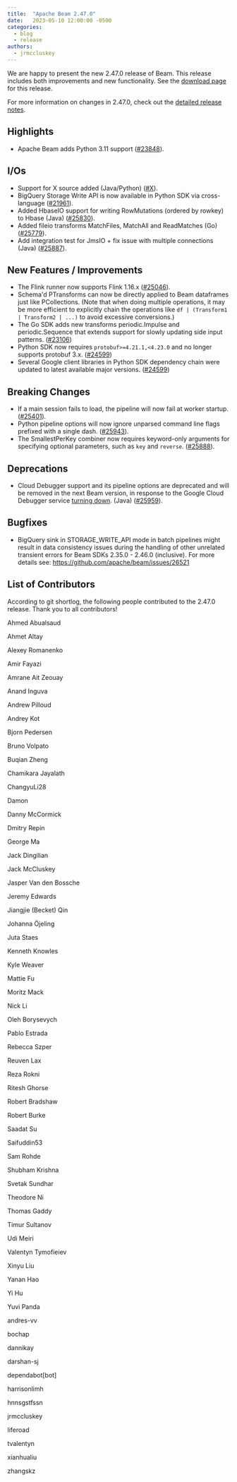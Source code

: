 ```yaml
---
title:  "Apache Beam 2.47.0"
date:   2023-05-10 12:00:00 -0500
categories:
  - blog
  - release
authors:
  - jrmccluskey
---
```

<!--
Licensed under the Apache License, Version 2.0 (the "License");
you may not use this file except in compliance with the License.
You may obtain a copy of the License at
http://www.apache.org/licenses/LICENSE-2.0
Unless required by applicable law or agreed to in writing, software
distributed under the License is distributed on an "AS IS" BASIS,
WITHOUT WARRANTIES OR CONDITIONS OF ANY KIND, either express or implied.
See the License for the specific language governing permissions and
limitations under the License.
-->

We are happy to present the new 2.47.0 release of Beam.
This release includes both improvements and new functionality.
See the [download page](/get-started/downloads/{$DOWNLOAD_ANCHOR}) for this release.

<!--more-->

For more information on changes in 2.47.0, check out the [detailed release notes](https://github.com/apache/beam/milestone/10).

## Highlights

* Apache Beam adds Python 3.11 support ([#23848](https://github.com/apache/beam/issues/23848)).

## I/Os

* Support for X source added (Java/Python) ([#X](https://github.com/apache/beam/issues/X)).
* BigQuery Storage Write API is now available in Python SDK via cross-language ([#21961](https://github.com/apache/beam/issues/21961)).
* Added HbaseIO support for writing RowMutations (ordered by rowkey) to Hbase (Java) ([#25830](https://github.com/apache/beam/issues/25830)).
* Added fileio transforms MatchFiles, MatchAll and ReadMatches (Go) ([#25779](https://github.com/apache/beam/issues/25779)).
* Add integration test for JmsIO + fix issue with multiple connections (Java) ([#25887](https://github.com/apache/beam/issues/25887)).

## New Features / Improvements

* The Flink runner now supports Flink 1.16.x ([#25046](https://github.com/apache/beam/issues/25046)).
* Schema'd PTransforms can now be directly applied to Beam dataframes just like PCollections.
  (Note that when doing multiple operations, it may be more efficient to explicitly chain the operations
  like `df | (Transform1 | Transform2 | ...)` to avoid excessive conversions.)
* The Go SDK adds new transforms periodic.Impulse and periodic.Sequence that extends support
  for slowly updating side input patterns. ([#23106](https://github.com/apache/beam/issues/23106))
* Python SDK now requires `protobuf>=4.21.1,<4.23.0` and no longer supports protobuf 3.x. ([#24599](https://github.com/apache/beam/pull/24599))
* Several Google client libraries in Python SDK dependency chain were updated to latest available major versions. ([#24599](https://github.com/apache/beam/pull/24599))

## Breaking Changes

* If a main session fails to load, the pipeline will now fail at worker startup. ([#25401](https://github.com/apache/beam/issues/25401)).
* Python pipeline options will now ignore unparsed command line flags prefixed with a single dash. ([#25943](https://github.com/apache/beam/issues/25943)).
* The SmallestPerKey combiner now requires keyword-only arguments for specifying optional parameters, such as `key` and `reverse`. ([#25888](https://github.com/apache/beam/issues/25888)).

## Deprecations

* Cloud Debugger support and its pipeline options are deprecated and will be removed in the next Beam version,
  in response to the Google Cloud Debugger service [turning down](https://cloud.google.com/debugger/docs/deprecations).
  (Java) ([#25959](https://github.com/apache/beam/issues/25959)).

## Bugfixes

* BigQuery sink in STORAGE_WRITE_API mode in batch pipelines might result in data consistency issues during the handling of other unrelated transient errors for Beam SDKs 2.35.0 - 2.46.0 (inclusive). For more details see: https://github.com/apache/beam/issues/26521

## List of Contributors

According to git shortlog, the following people contributed to the 2.47.0 release. Thank you to all contributors!

Ahmed Abualsaud

Ahmet Altay

Alexey Romanenko

Amir Fayazi

Amrane Ait Zeouay

Anand Inguva

Andrew Pilloud

Andrey Kot

Bjorn Pedersen

Bruno Volpato

Buqian Zheng

Chamikara Jayalath

ChangyuLi28

Damon

Danny McCormick

Dmitry Repin

George Ma

Jack Dingilian

Jack McCluskey

Jasper Van den Bossche

Jeremy Edwards

Jiangjie (Becket) Qin

Johanna Öjeling

Juta Staes

Kenneth Knowles

Kyle Weaver

Mattie Fu

Moritz Mack

Nick Li

Oleh Borysevych

Pablo Estrada

Rebecca Szper

Reuven Lax

Reza Rokni

Ritesh Ghorse

Robert Bradshaw

Robert Burke

Saadat Su

Saifuddin53

Sam Rohde

Shubham Krishna

Svetak Sundhar

Theodore Ni

Thomas Gaddy

Timur Sultanov

Udi Meiri

Valentyn Tymofieiev

Xinyu Liu

Yanan Hao

Yi Hu

Yuvi Panda

andres-vv

bochap

dannikay

darshan-sj

dependabot[bot]

harrisonlimh

hnnsgstfssn

jrmccluskey

liferoad

tvalentyn

xianhualiu

zhangskz